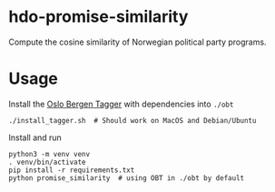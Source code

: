 # hdo-promise-similarity

Compute the cosine similarity of Norwegian political party programs.

# Usage
Install the [Oslo Bergen Tagger][1] with dependencies into `./obt`

    ./install_tagger.sh  # Should work on MacOS and Debian/Ubuntu

Install and run

    python3 -m venv venv
    . venv/bin/activate
    pip install -r requirements.txt
    python promise_similarity  # using OBT in ./obt by default

[1]: https://github.com/noklesta/The-Oslo-Bergen-Tagger
